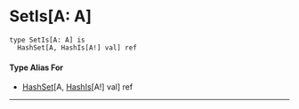# SetIs\[A: A\]

```pony
type SetIs[A: A] is
  HashSet[A, HashIs[A!] val] ref
```

#### Type Alias For

* [HashSet](collections-HashSet)\[A, [HashIs](collections-HashIs)\[A!\] val\] ref

---

